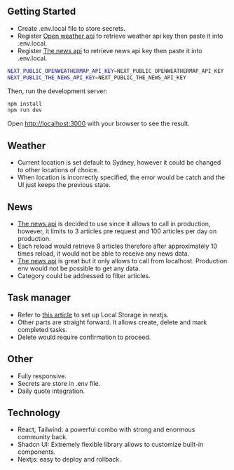 ## Getting Started
- Create .env.local file to store secrets.
- Register [Open weather api](https://openweathermap.org) to retrieve weather api key then paste it into .env.local.
- Register [The news api](https://www.thenewsapi.com) to retrieve news api key then paste it into .env.local.

```bash
NEXT_PUBLIC_OPENWEATHERMAP_API_KEY=NEXT_PUBLIC_OPENWEATHERMAP_API_KEY
NEXT_PUBLIC_THE_NEWS_API_KEY=NEXT_PUBLIC_THE_NEWS_API_KEY
```

Then, run the development server:

```bash
npm install
npm run dev
```

Open [http://localhost:3000](http://localhost:3000) with your browser to see the result.


## Weather

- Current location is set default to Sydney, however it could be changed to other locations of choice.
- When location is incorrectly specified, the error would be catch and the UI just keeps the previous state.


## News

- [The news api](https://www.thenewsapi.com) is decided to use since it allows to call in production, however, it limits to 3 articles pre request and 100 articles per day on production.
- Each reload would retrieve 9 articles therefore after approximately 10 times reload, it would not be able to receive any news data.
- [The news api](https://www.thenewsapi.com) is great but it only allows to call from localhost. Production env would not be possible to get any data.
- Category could be addressed to filter articles.

## Task manager

- Refer to [this article](https://dev.to/collegewap/how-to-use-local-storage-in-nextjs-2l2j) to set up Local Storage in nextjs.
- Other parts are straight forward. It allows create, delete and mark completed tasks.
- Delete would require confirmation to proceed.

## Other
- Fully responsive.
- Secrets are store in .env file.
- Daily quote integration.

## Technology
- React, Tailwind: a powerful combo with strong and enormous community back.
- Shadcn UI: Extremely flexible library allows to customize built-in components.
- Nextjs: easy to deploy and rollback. 